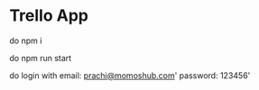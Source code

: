 # Trello App

do npm i

do npm run start

do login with 
email: prachi@momoshub.com'
password: 123456'

